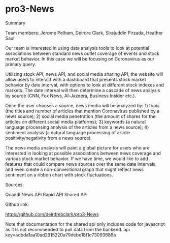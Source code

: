 # pro3-News


Summary

Team members: Jerome Pelham, Deirdre Clark, Sirajuddin Pirzada, Heather Saul

Our team is interested in using data analysis tools to look at potential associations between standard news outlet coverage of events and stock market behavior. In this case we will be focusing on Coronavirus as our primary query. 

Utilizing stock API, news API, and social media sharing API, the website will allow users to interact with a dashboard that presents stock market behavior by date interval, with options to look at different stock indexes and markets. The date interval will then determine a cascade of news analysis by source (CNN, Fox News, Al-Jazeera, Business Insider etc.). 

Once the user chooses a source, news media will be analyzed by: 1) topic (the titles and number of articles that mention Coronavirus published by a news source); 2) social media penetration (the amount of shares for the articles on different social media platforms); 3) keywords (a natural language processing analysis of the articles from a news source); 4) sentiment analysis (a natural language processing of article positivity/negativity from a news source). 

The news media analysis will paint a global picture for users who are interested in looking at possible associations between news coverage and various stock market behavior. If we have time, we would like to add features that could compare news sources over the same date intervals, and even create a non-conventional graph that might reflect news sentiment on a ribbon chart with stock fluctuations.  

Sources:

Quandl
News API
Rapid API
Shared API

Github link:

https://github.com/deirdrebclark/pro3-News


Note that documentation for the shared api only includes code for javascript as it is not recommended to pull data from the backend. api key=adbda1aa10ad2915220a79debe18f1c73093688a
